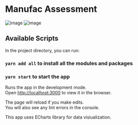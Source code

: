 # Manufac Assessment
![image](https://user-images.githubusercontent.com/65768731/185992232-92ad6669-2e52-4a57-b28d-42db5beae720.png)
![image](https://user-images.githubusercontent.com/65768731/185992407-f4f82579-0efe-4a32-bb24-8f94c8a29505.png)


## Available Scripts

In the project directory, you can run:
### `yarn add all` to install all the modules and packages
### `yarn start` to start the app

Runs the app in the development mode.\
Open [http://localhost:3000](http://localhost:3000) to view it in the browser.

The page will reload if you make edits.\
You will also see any lint errors in the console.

This app uses ECharts library for data visiualization.
